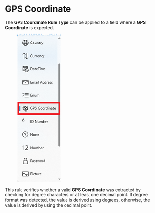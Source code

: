 # GPS Coordinate

The **GPS Coordinate Rule Type** can be applied to a field where a **GPS Coordinate** is expected.

<figure><img src="../.gitbook/assets/image (139).png" alt=""><figcaption></figcaption></figure>

This rule verifies whether a valid **GPS Coordinate** was extracted by checking for degree characters or at least one decimal point. If degree format was detected, the value is derived using degrees, otherwise, the value is derived by using the decimal point.

